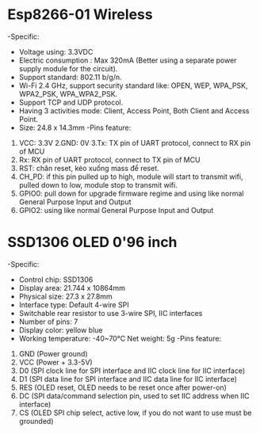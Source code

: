 # Esp8266-01 Wireless
-Specific:
* Voltage using: 3.3VDC
* Electric consumption : Max 320mA (Better using a separate power supply module for the circuit).
* Support standard: 802.11 b/g/n.
* Wi-Fi 2.4 GHz, support security standard like: OPEN, WEP, WPA_PSK, WPA2_PSK, WPA_WPA2_PSK.
* Support TCP and UDP protocol.
* Having 3 activities mode: Client, Access Point, Both Client and Access Point.
* Size: 24.8 x 14.3mm
-Pins feature:
1. VCC: 3.3V 
2.GND: 0V
3.Tx: TX pin of UART protocol, connect to RX pin of MCU
4. Rx: RX pin of UART protocol, connect to TX pin of MCU
5. RST:  chân reset, kéo xuống mass để reset.
6. CH_PD: if this pin pulled up to high, module will start to transmit wifi, pulled down to low, module stop to transmit wifi.
7. GPIO0: pull down for upgrade firmware regime and using like normal General Purpose Input and Output
8. GPIO2: using like normal General Purpose Input and Output

# SSD1306 OLED 0'96 inch
-Specific:
* Control chip: SSD1306
* Display area: 21.744 x 10864mm
* Physical size: 27.3 x 27.8mm
* Interface type: Default 4-wire SPI
* Switchable rear resistor to use 3-wire SPI, IIC interfaces
* Number of pins: 7
* Display color: yellow blue
* Working temperature: -40~70°C
Net weight: 5g
-Pins feature:
1. GND (Power ground)
2. VCC (Power + 3.3-5V)
3. D0 (SPI clock line for SPI interface and IIC clock line for IIC interface)
4. D1 (SPI data line for SPI interface and IIC data line for IIC interface)
5. RES (OLED reset, OLED needs to be reset once after power-on)
6. DC (SPI data/command selection pin, used to set IIC address when IIC interface)
7. CS (OLED SPI chip select, active low, if you do not want to use must be grounded)
 
